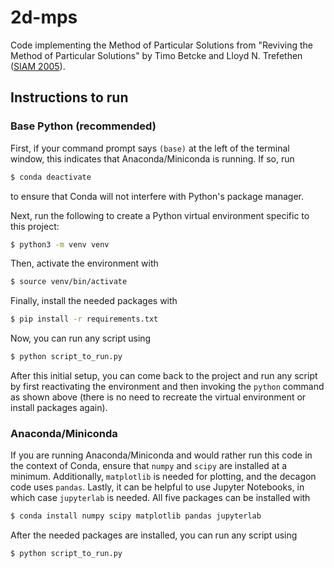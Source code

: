 # 2d-mps

Code implementing the Method of Particular Solutions from "Reviving the Method
of Particular Solutions" by Timo Betcke and Lloyd N. Trefethen ([SIAM
2005](https://doi.org/10.1137/S0036144503437336)).

## Instructions to run

### Base Python (recommended)

First, if your command prompt says `(base)` at the left of the terminal window,
this indicates that Anaconda/Miniconda is running. If so, run

```sh
$ conda deactivate
```

to ensure that Conda will not interfere with Python's package manager.

Next, run the following to create a Python virtual environment specific to this
project:

```sh
$ python3 -m venv venv
```

Then, activate the environment with

```sh
$ source venv/bin/activate
```

Finally, install the needed packages with

```sh
$ pip install -r requirements.txt
```

Now, you can run any script using

```sh
$ python script_to_run.py
```

After this initial setup, you can come back to the project and run any script
by first reactivating the environment and then invoking the `python` command as
shown above (there is no need to recreate the virtual environment or install
packages again).

### Anaconda/Miniconda

If you are running Anaconda/Miniconda and would rather run this code in the
context of Conda, ensure that `numpy` and `scipy` are installed at a minimum.
Additionally, `matplotlib` is needed for plotting, and the decagon code uses
`pandas`. Lastly, it can be helpful to use Jupyter Notebooks, in which case
`jupyterlab` is needed. All five packages can be installed with

```sh
$ conda install numpy scipy matplotlib pandas jupyterlab
```

After the needed packages are installed, you can run any script using

```sh
$ python script_to_run.py
```
